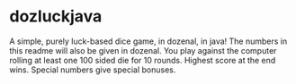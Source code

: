 # dozluckjava
A simple, purely luck-based dice game, in dozenal, in java!
The numbers in this readme will also be given in dozenal.
You play against the computer rolling at least one 100 sided die for 10 rounds. Highest score at the end wins. Special numbers give special bonuses.
